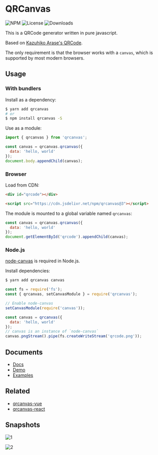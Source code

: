 # QRCanvas

![NPM](https://img.shields.io/npm/v/qrcanvas.svg)
![License](https://img.shields.io/npm/l/qrcanvas.svg)
![Downloads](https://img.shields.io/npm/dt/qrcanvas.svg)

This is a QRCode generator written in pure javascript.

Based on [Kazuhiko Arase's QRCode](http://www.d-project.com/).

The only requirement is that the browser works with a `canvas`,
which is supported by most modern browsers.

## Usage

### With bundlers

Install as a dependency:

```sh
$ yarn add qrcanvas
# or
$ npm install qrcanvas -S
```

Use as a module:

``` js
import { qrcanvas } from 'qrcanvas';

const canvas = qrcanvas.qrcanvas({
  data: 'hello, world'
});
document.body.appendChild(canvas);
```

### Browser

Load from CDN:

``` html
<div id="qrcode"></div>

<script src="https://cdn.jsdelivr.net/npm/qrcanvas@3"></script>
```

The module is mounted to a global variable named `qrcanvas`:

``` js
const canvas = qrcanvas.qrcanvas({
  data: 'hello, world'
});
document.getElementById('qrcode').appendChild(canvas);
```

### Node.js

[node-canvas](https://github.com/Automattic/node-canvas) is required in Node.js.

Install dependencies:

```sh
$ yarn add qrcanvas canvas
```

``` js
const fs = require('fs');
const { qrcanvas, setCanvasModule } = require('qrcanvas');

// Enable node-canvas
setCanvasModule(require('canvas'));

const canvas = qrcanvas({
  data: 'hello, world'
});
// canvas is an instance of `node-canvas`
canvas.pngStream().pipe(fs.createWriteStream('qrcode.png'));
```

## Documents

- [Docs](https://github.com/gera2ld/qrcanvas/wiki)
- [Demo](https://gera2ld.github.io/qrcanvas/)
- [Examples](https://gera2ld.github.io/qrcanvas/examples/)

## Related

- [qrcanvas-vue](https://github.com/gera2ld/qrcanvas-vue)
- [qrcanvas-react](https://github.com/gera2ld/qrcanvas-react)

## Snapshots

![1](https://user-images.githubusercontent.com/3139113/39859468-8acec31a-546c-11e8-83b6-10e889423e88.png)

![2](https://user-images.githubusercontent.com/3139113/39859482-9b6c0d68-546c-11e8-83cd-d03a148c3e70.png)
